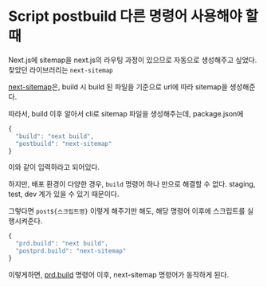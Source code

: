 # Script postbuild 다른 명령어 사용해야 할 때

Next.js에 sitemap을 next.js의 라우팅 과정이 있으므로 자동으로 생성해주고 싶었다. 찾았던 라이브러리는 `next-sitemap`

[next-sitemap](https://next-sitemap.iamvishnusankar.com/docs/documentation/installation)은, build 시 build 된 파일을 기준으로 url에 따라 sitemap을 생성해준다.

따라서, build 이후 알아서 cli로 sitemap 파일을 생성해주는데, package.json에

```jsx
{
  "build": "next build",
  "postbuild": "next-sitemap"
}
```

이와 같이 입력하라고 되어있다.

하지만, 배포 환경이 다양한 경우, `build` 명령어 하나 만으로 해결할 수 없다. staging, test, dev 계가 있을 수 있기 때문이다.

그렇다면 `post${스크립트명}` 이렇게 해주기만 해도, 해당 명령어 이후에 스크립트를 실행시켜준다.

```jsx
{
  "prd.build": "next build",
  "postprd.build": "next-sitemap"
}
```

이렇게하면, [prd.build](http://prd.build) 명령어 이후, next-sitemap 명령어가 동작하게 된다.
